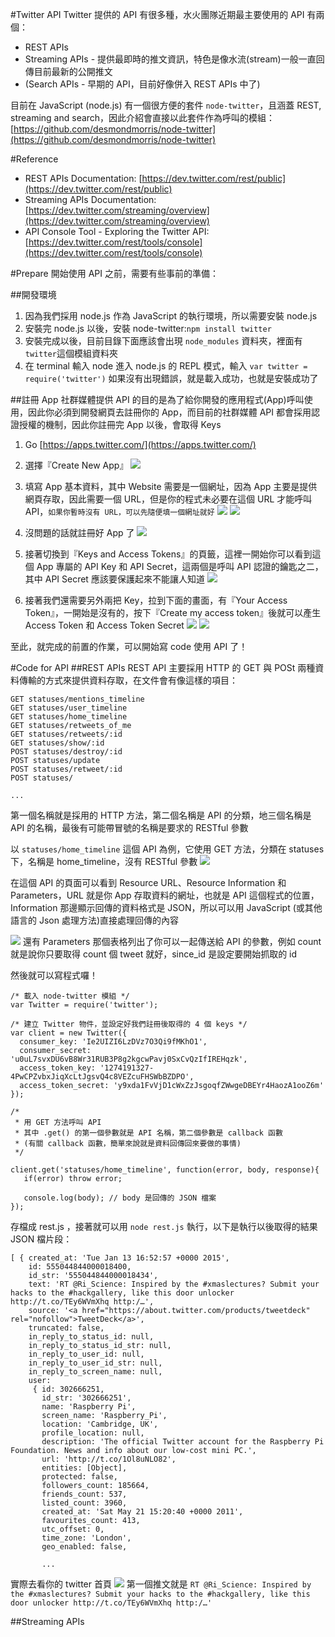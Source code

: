#Twitter API
Twitter 提供的 API 有很多種，水火團隊近期最主要使用的 API 有兩個：
* REST APIs
* Streaming APIs - 提供最即時的推文資訊，特色是像水流(stream)一般一直回傳目前最新的公開推文
* (Search APIs - 早期的 API，目前好像併入 REST APIs 中了)

目前在 JavaScript (node.js) 有一個很方便的套件 `node-twitter`，且涵蓋 REST, streaming and search，因此介紹會直接以此套件作為呼叫的模組：[https://github.com/desmondmorris/node-twitter](https://github.com/desmondmorris/node-twitter)

#Reference
* REST APIs Documentation: [https://dev.twitter.com/rest/public](https://dev.twitter.com/rest/public)
* Streaming APIs Documentation: [https://dev.twitter.com/streaming/overview](https://dev.twitter.com/streaming/overview)
* API Console Tool - Exploring the Twitter API: [https://dev.twitter.com/rest/tools/console](https://dev.twitter.com/rest/tools/console)

#Prepare
開始使用 API 之前，需要有些事前的準備：

##開發環境
1. 因為我們採用 node.js 作為 JavaScript 的執行環境，所以需要安裝 node.js
2. 安裝完 node.js 以後，安裝 node-twitter:`npm install twitter`
3. 安裝完成以後，目前目錄下面應該會出現 `node_modules` 資料夾，裡面有`twitter`這個模組資料夾
4. 在 terminal 輸入 node 進入 node.js 的 REPL 模式，輸入 `var twitter = require('twitter')` 如果沒有出現錯誤，就是載入成功，也就是安裝成功了

##註冊 App
社群媒體提供 API 的目的是為了給你開發的應用程式(App)呼叫使用，因此你必須到開發網頁去註冊你的 App，而目前的社群媒體 API 都會採用認證授權的機制，因此你註冊完 App 以後，會取得 Keys

1. Go [https://apps.twitter.com/](https://apps.twitter.com/)
2. 選擇『Create New App』
![](image/create_app.png)

3. 填寫 App 基本資料，其中 Website 需要是一個網址，因為 App 主要是提供網頁存取，因此需要一個 URL，但是你的程式未必要在這個 URL 才能呼叫 API，`如果你暫時沒有 URL，可以先隨便填一個網址就好`
![](image/basic_info.png)
![](image/agreement.png)
4. 沒問題的話就註冊好 App 了
![](image/created.png)
5. 接著切換到『Keys and Access Tokens』的頁籤，這裡一開始你可以看到這個 App 專屬的 API Key 和 API Secret，這兩個是呼叫 API 認證的鑰匙之二，其中 API Secret 應該要保護起來不能讓人知道
![](image/api_key.png)
6. 接著我們還需要另外兩把 Key，拉到下面的畫面，有『Your Access Token』，一開始是沒有的，按下『Create my access token』後就可以產生 Access Token 和 Access Token Secret
![](image/gen_act.png)
![](image/access_token.png)

至此，就完成的前置的作業，可以開始寫 code 使用 API 了！

#Code for API
##REST APIs 
REST API 主要採用 HTTP 的 GET 與 POSt 兩種資料傳輸的方式來提供資料存取，在文件會有像這樣的項目：
```
GET statuses/mentions_timeline
GET statuses/user_timeline
GET statuses/home_timeline
GET statuses/retweets_of_me
GET statuses/retweets/:id
GET statuses/show/:id
POST statuses/destroy/:id
POST statuses/update
POST statuses/retweet/:id
POST statuses/

...
```
第一個名稱就是採用的 HTTP 方法，第二個名稱是 API 的分類，地三個名稱是 API 的名稱，最後有可能帶冒號的名稱是要求的 RESTful 參數

以 `statuses/home_timeline` 這個 API 為例，它使用 GET 方法，分類在 statuses 下，名稱是 home_timeline，沒有 RESTful 參數
![](image/resource_info.png)

在這個 API 的頁面可以看到 Resource URL、Resource Information 和 Parameters，URL 就是你 App 存取資料的網址，也就是 API 這個程式的位置，Information 那邊顯示回傳的資料格式是 JSON，所以可以用 JavaScript (或其他語言的 Json 處理方法)直接處理回傳的內容

![](image/paras.png)
還有 Parameters 那個表格列出了你可以一起傳送給 API 的參數，例如 count 就是說你只要取得 count 個 tweet 就好，since_id 是設定要開始抓取的 id

然後就可以寫程式囉！
```
/* 載入 node-twitter 模組 */
var Twitter = require('twitter');

/* 建立 Twitter 物件，並設定好我們註冊後取得的 4 個 keys */
var client = new Twitter({
  consumer_key: 'Ie2UIZI6LzDVz7O3Qi9fMKhO1',
  consumer_secret: 'u0uL7svxDU6vB8Wr31RUB3P8g2kgcwPavj0SxCvQzIfIREHqzk',
  access_token_key: '1274191327-4PwCPZvbxJiqXcLtJgsvQ4c8VEZcuFHSWbBZDPO',
  access_token_secret: 'y9xda1FvVjD1cWxZzJsgoqfZWwgeDBEYr4HaozA1ooZ6m'
});

/*
 * 用 GET 方法呼叫 API 
 * 其中 .get() 的第一個參數就是 API 名稱，第二個參數是 callback 函數
 * (有關 callback 函數，簡單來說就是資料回傳回來要做的事情)
 */

client.get('statuses/home_timeline', function(error, body, response){
   if(error) throw error;

   console.log(body); // body 是回傳的 JSON 檔案  
});
```
存檔成 rest.js ，接著就可以用 `node rest.js` 執行，以下是執行以後取得的結果 JSON 檔片段：
```
[ { created_at: 'Tue Jan 13 16:52:57 +0000 2015',
    id: 555044844000018400,
    id_str: '555044844000018434',
    text: 'RT @Ri_Science: Inspired by the #xmaslectures? Submit your hacks to the #hackgallery, like this door unlocker http://t.co/TEy6WVmXhq http:/…',
    source: '<a href="https://about.twitter.com/products/tweetdeck" rel="nofollow">TweetDeck</a>',
    truncated: false,
    in_reply_to_status_id: null,
    in_reply_to_status_id_str: null,
    in_reply_to_user_id: null,
    in_reply_to_user_id_str: null,
    in_reply_to_screen_name: null,
    user: 
     { id: 302666251,
       id_str: '302666251',
       name: 'Raspberry Pi',
       screen_name: 'Raspberry_Pi',
       location: 'Cambridge, UK',
       profile_location: null,
       description: 'The official Twitter account for the Raspberry Pi Foundation. News and info about our low-cost mini PC.',
       url: 'http://t.co/1Ol8uNLO82',
       entities: [Object],
       protected: false,
       followers_count: 185664,
       friends_count: 537,
       listed_count: 3960,
       created_at: 'Sat May 21 15:20:40 +0000 2011',
       favourites_count: 413,
       utc_offset: 0,
       time_zone: 'London',
       geo_enabled: false,

       ...
```
實際去看你的 twitter 首頁
![](image/real.png)
第一個推文就是 `RT @Ri_Science: Inspired by the #xmaslectures? Submit your hacks to the #hackgallery, like this door unlocker http://t.co/TEy6WVmXhq http:/…'`

##Streaming APIs
